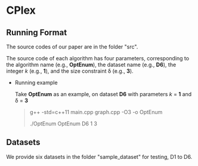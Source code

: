 # CPlex

## Running Format

The source codes of our paper are in the folder "src".

The source code of each algorithm has four parameters, corresponding to the algorithm name (e.g., **OptEnum**), the dataset name (e.g., **D6**), the integer $k$ (e.g., **1**), and the size constraint &delta; (e.g., **3**).

* Running example

  Take **OptEnum** as an example, on dataset **D6** with parameters $k$ = **1** and &delta; = **3**

  > g++ -std=c++11 main.cpp graph.cpp -O3 -o OptEnum
  >
  > ./OptEnum OptEnum D6 1 3

## Datasets

We provide six datasets in the folder "sample_dataset" for testing, D1 to D6.
